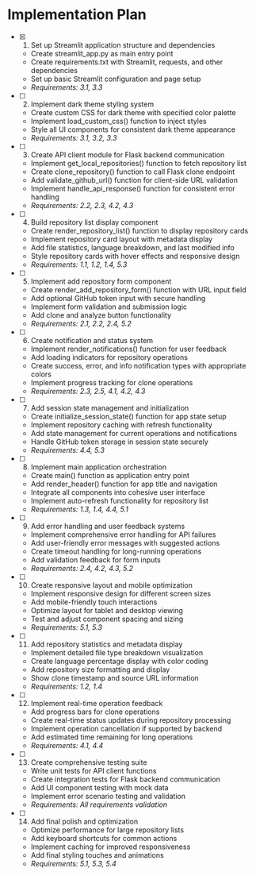 # Implementation Plan

- [x] 1. Set up Streamlit application structure and dependencies




  - Create streamlit_app.py as main entry point
  - Create requirements.txt with Streamlit, requests, and other dependencies
  - Set up basic Streamlit configuration and page setup
  - _Requirements: 3.1, 3.3_

- [ ] 2. Implement dark theme styling system
  - Create custom CSS for dark theme with specified color palette
  - Implement load_custom_css() function to inject styles
  - Style all UI components for consistent dark theme appearance
  - _Requirements: 3.1, 3.2, 3.3_

- [ ] 3. Create API client module for Flask backend communication
  - Implement get_local_repositories() function to fetch repository list
  - Create clone_repository() function to call Flask clone endpoint
  - Add validate_github_url() function for client-side URL validation
  - Implement handle_api_response() function for consistent error handling
  - _Requirements: 2.2, 2.3, 4.2, 4.3_

- [ ] 4. Build repository list display component
  - Create render_repository_list() function to display repository cards
  - Implement repository card layout with metadata display
  - Add file statistics, language breakdown, and last modified info
  - Style repository cards with hover effects and responsive design
  - _Requirements: 1.1, 1.2, 1.4, 5.3_

- [ ] 5. Implement add repository form component
  - Create render_add_repository_form() function with URL input field
  - Add optional GitHub token input with secure handling
  - Implement form validation and submission logic
  - Add clone and analyze button functionality
  - _Requirements: 2.1, 2.2, 2.4, 5.2_

- [ ] 6. Create notification and status system
  - Implement render_notifications() function for user feedback
  - Add loading indicators for repository operations
  - Create success, error, and info notification types with appropriate colors
  - Implement progress tracking for clone operations
  - _Requirements: 2.3, 2.5, 4.1, 4.2, 4.3_

- [ ] 7. Add session state management and initialization
  - Create initialize_session_state() function for app state setup
  - Implement repository caching with refresh functionality
  - Add state management for current operations and notifications
  - Handle GitHub token storage in session state securely
  - _Requirements: 4.4, 5.3_

- [ ] 8. Implement main application orchestration
  - Create main() function as application entry point
  - Add render_header() function for app title and navigation
  - Integrate all components into cohesive user interface
  - Implement auto-refresh functionality for repository list
  - _Requirements: 1.3, 1.4, 4.4, 5.1_

- [ ] 9. Add error handling and user feedback systems
  - Implement comprehensive error handling for API failures
  - Add user-friendly error messages with suggested actions
  - Create timeout handling for long-running operations
  - Add validation feedback for form inputs
  - _Requirements: 2.4, 4.2, 4.3, 5.2_

- [ ] 10. Create responsive layout and mobile optimization
  - Implement responsive design for different screen sizes
  - Add mobile-friendly touch interactions
  - Optimize layout for tablet and desktop viewing
  - Test and adjust component spacing and sizing
  - _Requirements: 5.1, 5.3_

- [ ] 11. Add repository statistics and metadata display
  - Implement detailed file type breakdown visualization
  - Create language percentage display with color coding
  - Add repository size formatting and display
  - Show clone timestamp and source URL information
  - _Requirements: 1.2, 1.4_

- [ ] 12. Implement real-time operation feedback
  - Add progress bars for clone operations
  - Create real-time status updates during repository processing
  - Implement operation cancellation if supported by backend
  - Add estimated time remaining for long operations
  - _Requirements: 4.1, 4.4_

- [ ] 13. Create comprehensive testing suite
  - Write unit tests for API client functions
  - Create integration tests for Flask backend communication
  - Add UI component testing with mock data
  - Implement error scenario testing and validation
  - _Requirements: All requirements validation_

- [ ] 14. Add final polish and optimization
  - Optimize performance for large repository lists
  - Add keyboard shortcuts for common actions
  - Implement caching for improved responsiveness
  - Add final styling touches and animations
  - _Requirements: 5.1, 5.3, 5.4_